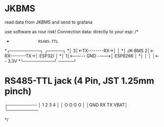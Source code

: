 # JKBMS
read data from JKBMS and send to grafana

use software as rour risk!
Connection data: directly to your esp:
/*
 *                 RS485-TTL
*┌──────────┐                ┌─────┐
*│                3│<-TX--------RX->│         │
*│  JK-BMS        2│<-RX--------TX->│ ESP32/  │
*│                1│<----- GND ---->│ ESP8266 │
*│                 │                │         │<-- 3.3V
*└──────────┘                 ─────┘

# RS485-TTL jack (4 Pin, JST 1.25mm pinch)
┌─────────-
│ 1   2   3   4      │
│ O   O   O   O  │
│GND  RX  TX VBAT│
└──────────


 */
